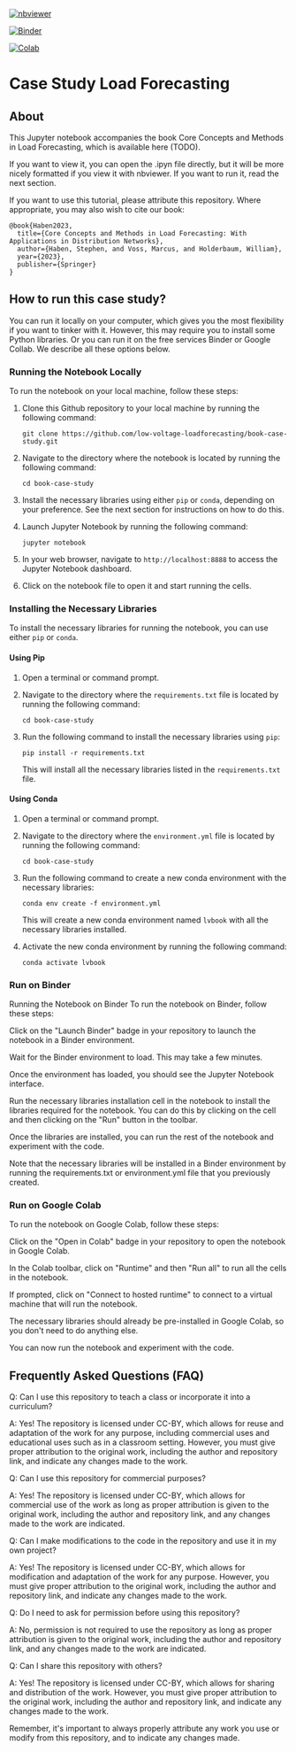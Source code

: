 [![nbviewer](https://img.shields.io/badge/render-nbviewer-orange.svg)](https://nbviewer.jupyter.org/github/low-voltage-loadforecasting/book-case-study/blob/main/Case_Study_LV_Load_Forecasting_with_ML.ipynb) 

[![Binder](https://mybinder.org/badge_logo.svg)](https://mybinder.org/v2/gh/low-voltage-loadforecasting/book-case-study/HEAD?labpath=https%3A%2F%2Fgithub.com%2Flow-voltage-loadforecasting%2Fbook-case-study%2Fblob%2Fmain%2FCase_Study_LV_Load_Forecasting_with_ML.ipynb)

[![Colab](https://img.shields.io/badge/open-in%20Colab-blue.svg)](https://colab.research.google.com/github/low-voltage-loadforecasting/book-case-study/blob/main/Case_Study_LV_Load_Forecasting_with_ML.ipynb) 

# Case Study Load Forecasting

## About

This Jupyter notebook accompanies the book Core Concepts and Methods in Load Forecasting, which is available here (TODO).

If you want to view it, you can open the .ipyn file directly, but it will be more nicely formatted if you view it with nbviewer. If you want to run it, read the next section.

If you want to use this tutorial, please attribute this repository. Where appropriate, you may also wish to cite our book: 
```
@book{Haben2023,
  title={Core Concepts and Methods in Load Forecasting: With Applications in Distribution Networks},
  author={Haben, Stephen, and Voss, Marcus, and Holderbaum, William},
  year={2023},
  publisher={Springer}
}
```

## How to run this case study?

You can run it locally on your computer, which gives you the most flexibility if you want to tinker with it. However, this may require you to install some Python libraries. Or you can run it on the free services Binder or Google Collab. We describe all these options below. 

### Running the Notebook Locally

To run the notebook on your local machine, follow these steps:

1. Clone this Github repository to your local machine by running the following command:

   ```
   git clone https://github.com/low-voltage-loadforecasting/book-case-study.git
   ```

2. Navigate to the directory where the notebook is located by running the following command:

   ```
   cd book-case-study
   ```

3. Install the necessary libraries using either `pip` or `conda`, depending on your preference. See the next section for instructions on how to do this.

4. Launch Jupyter Notebook by running the following command:

   ```
   jupyter notebook
   ```

5. In your web browser, navigate to `http://localhost:8888` to access the Jupyter Notebook dashboard.

6. Click on the notebook file to open it and start running the cells.

### Installing the Necessary Libraries

To install the necessary libraries for running the notebook, you can use either `pip` or `conda`.

#### Using Pip

1. Open a terminal or command prompt.

2. Navigate to the directory where the `requirements.txt` file is located by running the following command:

   ```
   cd book-case-study
   ```

3. Run the following command to install the necessary libraries using `pip`:

   ```
   pip install -r requirements.txt
   ```

   This will install all the necessary libraries listed in the `requirements.txt` file.

#### Using Conda

1. Open a terminal or command prompt.

2. Navigate to the directory where the `environment.yml` file is located by running the following command:

   ```
   cd book-case-study
   ```

3. Run the following command to create a new conda environment with the necessary libraries:

   ```
   conda env create -f environment.yml
   ```

   This will create a new conda environment named `lvbook` with all the necessary libraries installed.

4. Activate the new conda environment by running the following command:

   ```
   conda activate lvbook
   ```


### Run on Binder

Running the Notebook on Binder
To run the notebook on Binder, follow these steps:

Click on the "Launch Binder" badge in your repository to launch the notebook in a Binder environment.

Wait for the Binder environment to load. This may take a few minutes.

Once the environment has loaded, you should see the Jupyter Notebook interface.

Run the necessary libraries installation cell in the notebook to install the libraries required for the notebook. You can do this by clicking on the cell and then clicking on the "Run" button in the toolbar.

Once the libraries are installed, you can run the rest of the notebook and experiment with the code.

Note that the necessary libraries will be installed in a Binder environment by running the requirements.txt or environment.yml file that you previously created.



### Run on Google Colab

To run the notebook on Google Colab, follow these steps:

Click on the "Open in Colab" badge in your repository to open the notebook in Google Colab.

In the Colab toolbar, click on "Runtime" and then "Run all" to run all the cells in the notebook.

If prompted, click on "Connect to hosted runtime" to connect to a virtual machine that will run the notebook.

The necessary libraries should already be pre-installed in Google Colab, so you don't need to do anything else.

You can now run the notebook and experiment with the code.


## Frequently Asked Questions (FAQ)

Q: Can I use this repository to teach a class or incorporate it into a curriculum?

A: Yes! The repository is licensed under CC-BY, which allows for reuse and adaptation of the work for any purpose, including commercial uses and educational uses such as in a classroom setting. However, you must give proper attribution to the original work, including the author and repository link, and indicate any changes made to the work.

Q: Can I use this repository for commercial purposes?

A: Yes! The repository is licensed under CC-BY, which allows for commercial use of the work as long as proper attribution is given to the original work, including the author and repository link, and any changes made to the work are indicated.

Q: Can I make modifications to the code in the repository and use it in my own project?

A: Yes! The repository is licensed under CC-BY, which allows for modification and adaptation of the work for any purpose. However, you must give proper attribution to the original work, including the author and repository link, and indicate any changes made to the work.

Q: Do I need to ask for permission before using this repository?

A: No, permission is not required to use the repository as long as proper attribution is given to the original work, including the author and repository link, and any changes made to the work are indicated.

Q: Can I share this repository with others?

A: Yes! The repository is licensed under CC-BY, which allows for sharing and distribution of the work. However, you must give proper attribution to the original work, including the author and repository link, and indicate any changes made to the work.

Remember, it's important to always properly attribute any work you use or modify from this repository, and to indicate any changes made.